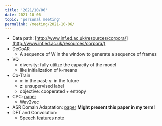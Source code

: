 ```yaml
---
title: '2021/10/06'
date: 2021-10-06
topic: 'personal meeting'
permalink: /meeting/2021-10-06/
---
```


+ Data path: [http://www.inf.ed.ac.uk/resources/corpora/](http://www.inf.ed.ac.uk/resources/corpora/)
+ DeCoAR
  + A sequence of W in the window to generate a sequence of frames
+ VQ
  + diversity: fully utilize the capacity of the model
  + like initialization of k-means
+ Co-Train
  + x: in the past; y: in the future
  + z: unsupervised label
  + objective: cooperated + entropy
+ CPC: [paper](https://arxiv.org/abs/2104.11946)
  + Wav2vec
+ ASR Domain Adaptation: [paper](https://arxiv.org/abs/2104.01027) **Might present this paper in my term!**
+ DFT and Convolution:
  + [Speech features note](https://homepages.inf.ed.ac.uk/htang2/mini-asr/feat/index.html)